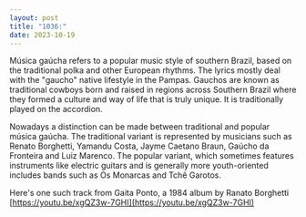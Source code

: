 ```yaml
---
layout: post
title: "1036:"
date: 2023-10-19
---
```


Música gaúcha refers to a popular music style of southern Brazil, based on the traditional polka and other European rhythms. The lyrics mostly deal with the "gaucho" native lifestyle in the Pampas. Gauchos are known as traditional cowboys born and raised in regions across Southern Brazil where they formed a culture and way of life that is truly unique. It is traditionally played on the accordion.

Nowadays a distinction can be made between traditional and popular música gaúcha. The traditional variant is represented by musicians such as Renato Borghetti, Yamandu Costa, Jayme Caetano Braun, Gaúcho da Fronteira and Luiz Marenco. The popular variant, which sometimes features instruments like electric guitars and is generally more youth-oriented includes bands such as Os Monarcas and Tchê Garotos.

Here's one such track from Gaita Ponto, a 1984 album by Ranato Borghetti  
[https://youtu.be/xgQZ3w-7GHI](https://youtu.be/xgQZ3w-7GHI)
